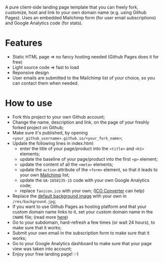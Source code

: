 A pure client-side landing page template that you can freely fork, customize, host and link to your own domain name (e.g. using Github Pages).
Uses an embedded Mailchimp form (for user email subscriptions) and Google Analytics code (for stats).

# Features

- Static HTML page => no fancy hosting needed (Github Pages does it for free)
- Light source code => fast to load
- Reponsive design
- User emails are submitted to the Mailchimp list of your choice, so you can contact them when needed.

# How to use

- Fork this project to your own Github account;
- Change the name, description and link, on the page of your freshly forked project on Github;
- Make sure it's published, by opening `<your_github_username>.github.io/<your_fork_name>`;
- Update the following lines in index.html:
  - enter the title of your page/product into the `<title>` and `<h1>` elements;
  - update the baseline of your page/product into the first `<p>` element;
  - update the content of all the `<meta>` elements;
  - update the `action` attribute of the `<form>` element, so that it leads to your own [Mailchimp](http://mailchimp.com) list;
  - update the `UA-1858235-15` code with your own Google Analytics code;
  - replace `favicon.ico` with your own; ([ICO Converter](http://www.icoconverter.com/) can help)
- Replace the [default background image](https://www.pexels.com/photo/dawn-landscape-mountains-nature-1852/) with your own in `/res/background.jpg`;
- If you want to use Github Pages as hosting platform and that your custom domain name links to it, set your custom domain name in the `CNAME` file; (read more [here](https://help.github.com/articles/setting-up-a-custom-domain-with-github-pages/))
- Go to your subdomain, hard-refresh a few times (or wait 24 hours), to make sure that it works;
- Submit your own email in the subscription form to make sure that it works;
- Go to your Google Analytics dashboard to make sure that your page view was taken into account;
- Enjoy your free landing page! :-)

